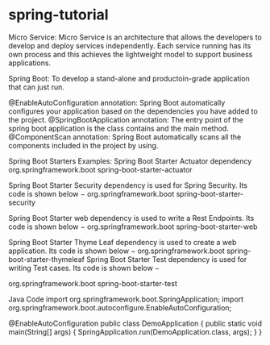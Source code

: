 # spring-tutorial

Micro Service: Micro Service is an architecture that allows the developers to develop and deploy services independently. Each service running has its own process and this achieves the lightweight model to support business applications.

Spring Boot: To develop a stand-alone and productoin-grade application that can just run.

@EnableAutoConfiguration annotation: Spring Boot automatically configures your application based on the dependencies you have added to the project. 
@SpringBootApplication annotation: The entry point of the spring boot application is the class contains and the main method. 
@ComponentScan annotation: Spring Boot automatically scans all the components included in the project by using.

Spring Boot Starters
Examples:
Spring Boot Starter Actuator dependency
<dependency>
   <groupId>org.springframework.boot</groupId>
   <artifactId>spring-boot-starter-actuator</artifactId>
</dependency>

Spring Boot Starter Security dependency is used for Spring Security. Its code is shown below −
<dependency>
   <groupId>org.springframework.boot</groupId>
   <artifactId>spring-boot-starter-security</artifactId>
</dependency>

Spring Boot Starter web dependency is used to write a Rest Endpoints. Its code is shown below −
<dependency>
   <groupId>org.springframework.boot</groupId>
   <artifactId>spring-boot-starter-web</artifactId>
</dependency>

Spring Boot Starter Thyme Leaf dependency is used to create a web application. Its code is shown below −
<dependency>
   <groupId>org.springframework.boot</groupId>
   <artifactId>spring-boot-starter-thymeleaf</artifactId>
</dependency>
Spring Boot Starter Test dependency is used for writing Test cases. Its code is shown below −

<dependency>
   <groupId>org.springframework.boot</groupId>
   <artifactId>spring-boot-starter-test</artifactId>
</dependency>

Java Code
import org.springframework.boot.SpringApplication;
import org.springframework.boot.autoconfigure.EnableAutoConfiguration;

@EnableAutoConfiguration
public class DemoApplication {
   public static void main(String[] args) {
      SpringApplication.run(DemoApplication.class, args);
   }
}

